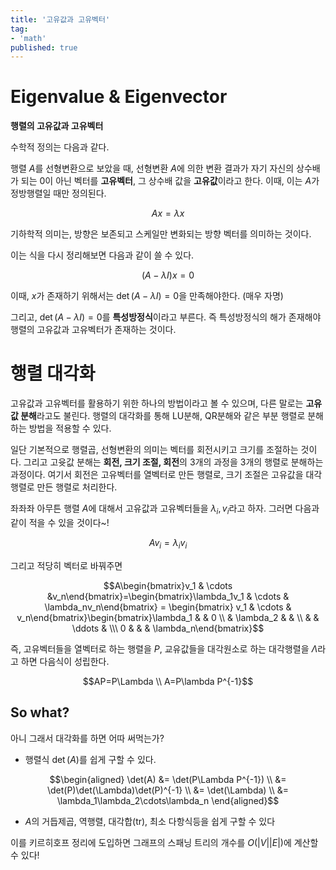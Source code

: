 ```yaml
---
title: '고유값과 고유벡터' 
tag:
- 'math'
published: true
---
```


# Eigenvalue & Eigenvector

**행렬의 고유값과 고유벡터**

수학적 정의는 다음과 같다.

행렬 $A$를 선형변환으로 보았을 때, 선형변환 $A$에 의한 변환 결과가 자기 자신의 상수배가 되는 0이 아닌 벡터를 **고유벡터**, 그 상수배 값을 **고유값**이라고 한다. 이때, 이는 $A$가 정방행렬일 때만 정의된다.

$$Ax=\lambda x$$

기하학적 의미는, 방향은 보존되고 스케일만 변화되는 방향 벡터를 의미하는 것이다.

이는 식을 다시 정리해보면 다음과 같이 쓸 수 있다.

$$(A-\lambda I)x=0$$

이때, $x$가 존재하기 위해서는 $\det (A-\lambda I)=0$을 만족해야한다. (매우 자명)

그리고, $\det(A-\lambda I)=0$를 **특성방정식**이라고 부른다. 즉 특성방정식의 해가 존재해야 행렬의 고유값과 고유벡터가 존재하는 것이다.



# 행렬 대각화

고유값과 고유벡터를 활용하기 위한 하나의 방법이라고 볼 수 있으며, 다른 말로는 **고유값 분해**라고도 불린다. 행렬의 대각화를 통해 LU분해, QR분해와 같은 부분 행렬로 분해하는 방법을 적용할 수 있다.

일단 기본적으로 행렬곱, 선형변환의 의미는 벡터를 회전시키고 크기를 조절하는 것이다. 그리고 고윳값 분해는 **회전, 크기 조절, 회전**의 3개의 과정을 3개의 행렬로 분해하는 과정이다. 여기서 회전은 고유벡터를 열벡터로 만든 행렬로, 크기 조절은 고유값을 대각행렬로 만든 행렬로 처리한다.

좌좌좌 아무튼 행렬 $A$에 대해서 고유값과 고유벡터들을 $\lambda_i, v_i$라고 하자. 그러면 다음과 같이 적을 수 있을 것이다~!

$$Av_i=\lambda_i v_i$$

그리고 적당히 벡터로 바꿔주면

$$A\begin{bmatrix}v_1 & \cdots &v_n\end{bmatrix}=\begin{bmatrix}\lambda_1v_1 & \cdots & \lambda_nv_n\end{bmatrix} = \begin{bmatrix} v_1 & \cdots & v_n\end{bmatrix}\begin{bmatrix}\lambda_1 & & 0 \\ & \lambda_2 & & \\ & & \ddots & \\\ 0 & & & \lambda_n\end{bmatrix}$$

즉, 고유벡터들을 열벡터로 하는 행렬을 $P$, 교유값들을 대각원소로 하는 대각행렬을 $\Lambda$라고 하면 다음식이 성립한다.

$$AP=P\Lambda \\ A=P\lambda P^{-1}$$

## So what?

아니 그래서 대각화를 하면 어따 써먹는가?

* 행렬식 $\det(A)$를 쉽게 구할 수 있다.

$$\begin{aligned}
\det(A) &= \det(P\Lambda P^{-1}) \\
&= \det(P)\det(\Lambda)\det(P)^{-1} \\
&= \det(\Lambda) \\
&= \lambda_1\lambda_2\cdots\lambda_n
\end{aligned}$$

* $A$의 거듭제곱, 역행렬, 대각합(tr), 최소 다항식등을 쉽게 구할 수 있다

이를 키르히호프 정리에 도입하면 그래프의 스패닝 트리의 개수를 $O(\lvert V \rvert\lvert E\rvert)$에 계산할 수 있다!

